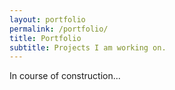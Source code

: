 ```yaml
---
layout: portfolio
permalink: /portfolio/
title: Portfolio
subtitle: Projects I am working on.
---
```


In course of construction...